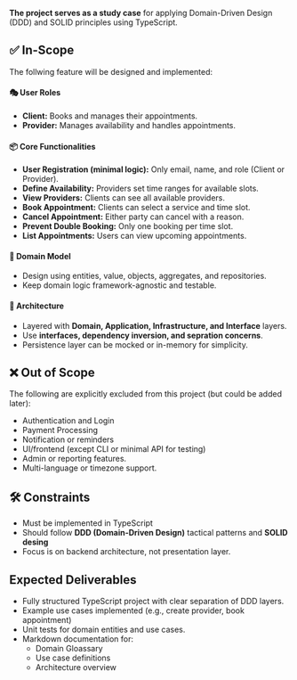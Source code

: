 **The project serves as a study case** for applying Domain-Driven Design (DDD) and SOLID principles using TypeScript.

## ✅ In-Scope
The follwing feature will be designed and implemented:

#### 🎭 User Roles
* **Client:** Books and manages their appointments.
* **Provider:** Manages availability and handles appointments.

#### 📦 Core Functionalities
* **User Registration (minimal logic):** Only email, name, and role (Client or Provider).
* **Define Availability:** Providers set time ranges for available slots.
* **View Providers:** Clients can see all available providers.
* **Book Appointment:** Clients can select a service and time slot.
* **Cancel Appointment:** Either party can cancel with a reason.
* **Prevent Double Booking:** Only one booking per time slot.
* **List Appointments:** Users can view upcoming appointments.

#### 🧠 Domain Model
* Design using entities, value, objects, aggregates, and repositories.
* Keep domain logic framework-agnostic and testable.

#### 🔗 Architecture
* Layered with **Domain, Application, Infrastructure, and Interface** layers.
* Use **interfaces, dependency inversion, and sepration concerns**.
* Persistence layer can be mocked or in-memory for simplicity.

## ❌ Out of Scope
The following are explicitly excluded from this project (but could be added later):
* Authentication and Login
* Payment Processing
* Notification or reminders
* UI/frontend (except  CLI or minimal API for testing)
* Admin or reporting features.
* Multi-language or timezone support.

## 🛠️ Constraints
* Must be implemented in TypeScript
* Should follow **DDD (Domain-Driven Design)** tactical patterns and **SOLID desing**
* Focus is on backend architecture, not presentation layer.

## Expected Deliverables
* Fully structured TypeScript project with clear separation of DDD layers.
* Example use cases implemented (e.g., create provider, book appointment)
* Unit tests for domain entities and use cases.
* Markdown documentation for:
  * Domain Gloassary
  * Use case definitions
  * Architecture overview